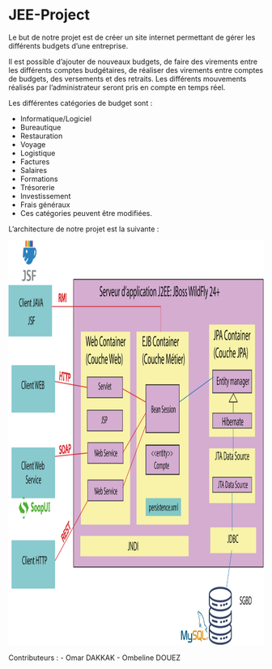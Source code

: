 # JEE-Project

Le but de notre projet est de créer un site internet permettant de gérer les différents budgets d’une entreprise. 

Il est possible d’ajouter de nouveaux budgets, de faire des virements entre les différents comptes budgétaires, de réaliser des virements entre comptes de budgets, des versements et des retraits. Les différents mouvements réalisés par l’administrateur seront pris en compte en temps réel. 

Les différentes catégories de budget sont : 
- Informatique/Logiciel
- Bureautique
- Restauration
- Voyage
- Logistique
- Factures
- Salaires
- Formations
- Trésorerie
- Investissement
- Frais généraux
- Ces catégories peuvent être modifiées.

L’architecture de notre projet est la suivante :
<p align="center"><img src="/photos/archi_jee.png" width="1000px" height="800px"></p>

<p>
  Contributeurs :
  - Omar DAKKAK
  - Ombeline DOUEZ
</p>
